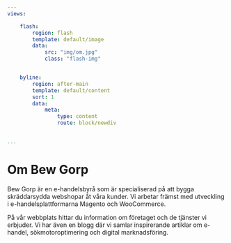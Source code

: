 ```yaml
---
views:

    flash:
        region: flash
        template: default/image
        data:
            src: "img/om.jpg"
            class: "flash-img"


    byline:
        region: after-main
        template: default/content
        sort: 1
        data:
            meta:
                type: content
                route: block/newdiv


...
```



Om Bew Gorp
==============================================
Bew Gorp är en e-handelsbyrå som är specialiserad på att bygga skräddarsydda webshopar åt våra kunder. Vi arbetar främst med utveckling i e-handelsplattformarna Magento och WooCommerce.

På vår webbplats hittar du information om företaget och de tjänster vi erbjuder. Vi har även en blogg där vi samlar inspirerande artiklar om e-handel, sökmotoroptimering och digital marknadsföring.
